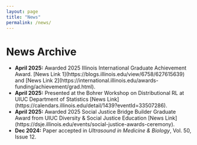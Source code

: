 ```yaml
---
layout: page
title: "News"
permalink: /news/
---
```


<h1>News Archive</h1>

<ul>
  <li><strong>April 2025:</strong> Awarded 2025 Illinois International Graduate Achievement Award. [News Link 1](https://blogs.illinois.edu/view/6758/627615639) and [News Link 2](https://international.illinois.edu/awards-funding/achievement/grad.html).</li>
  <li><strong>April 2025:</strong> Presented at the Bohrer Workshop on Distributional RL at UIUC Department of Statistics [News Link](https://calendars.illinois.edu/detail/1439?eventId=33507286).</li>
  <li><strong>April 2025:</strong> Awarded 2025 Social Justice Bridge Builder Graduate Award from UIUC Diversity & Social Justice Education [News Link](https://dsje.illinois.edu/events/social-justice-awards-ceremony).</li>
  <li><strong>Dec 2024:</strong> Paper accepted in <i>Ultrasound in Medicine & Biology</i>, Vol. 50, Issue 12.</li>
</ul>

